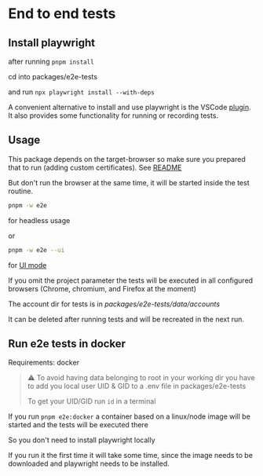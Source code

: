 # End to end tests

## Install playwright

after running `pnpm install`

cd into packages/e2e-tests

and run `npx playwright install --with-deps`

A convenient alternative to install and use playwright is the VSCode [plugin](https://playwright.dev/docs/getting-started-vscode). It also provides some functionality for running or recording tests.

## Usage

This package depends on the target-browser so make sure you prepared that to run (adding custom certificates). See [README](../packages/target-browser/Readme.md)

But don't run the browser at the same time, it will be started inside the test routine.

```sh
pnpm -w e2e
```

for headless usage

or

```sh
pnpm -w e2e --ui
```

for [UI mode](https://playwright.dev/docs/test-ui-mode)

If you omit the project parameter the tests will be executed in all configured browsers (Chrome, chromium, and Firefox at the moment)

The account dir for tests is in _packages/e2e-tests/data/accounts_

It can be deleted after running tests and will be recreated in the next run.

## Run e2e tests in docker

Requirements: docker

> ⚠ To avoid having data belonging to root in your working dir
> you have to add you local user UID & GID to a .env file in packages/e2e-tests
>
> To get your UID/GID run `id` in a terminal

If you run `pnpm e2e:docker` a container based on a linux/node image will be started and the tests will be executed there

So you don't need to install playwright locally

If you run it the first time it will take some time, since the image needs to be downloaded and playwright needs to be installed.
